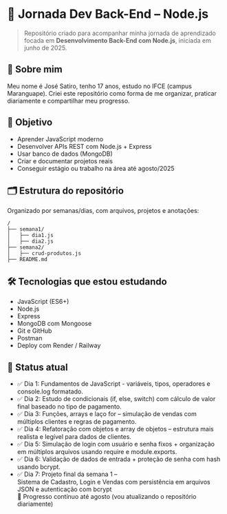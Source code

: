 # 🚀 Jornada Dev Back-End – Node.js

> Repositório criado para acompanhar minha jornada de aprendizado focada em **Desenvolvimento Back-End com Node.js**, iniciada em junho de 2025.

## 👤 Sobre mim

Meu nome é José Satiro, tenho 17 anos, estudo no IFCE (campus Maranguape).
Criei este repositório como forma de me organizar, praticar diariamente e compartilhar meu progresso.

## 🎯 Objetivo

- Aprender JavaScript moderno
- Desenvolver APIs REST com Node.js + Express
- Usar banco de dados (MongoDB)
- Criar e documentar projetos reais
- Conseguir estágio ou trabalho na área até agosto/2025

## 🗂 Estrutura do repositório

Organizado por semanas/dias, com arquivos, projetos e anotações:

```
/
├── semana1/
│   ├── dia1.js
│   ├── dia2.js
├── semana2/
│   ├── crud-produtos.js
├── README.md
```

## 🛠 Tecnologias que estou estudando

- JavaScript (ES6+)
- Node.js
- Express
- MongoDB com Mongoose
- Git e GitHub
- Postman
- Deploy com Render / Railway

## 🧠 Status atual

- ✅ Dia 1: Fundamentos de JavaScript - variáveis, tipos, operadores e console.log formatado.
- ✅ Dia 2: Estudo de condicionais (if, else, switch) com cálculo de valor final baseado no tipo de pagamento.
- ✅ Dia 3: Funções, arrays e laço for – simulação de vendas com múltiplos clientes e regras de pagamento.
- ✅ Dia 4: Refatoração com objetos e array de objetos – estrutura mais realista e legível para dados de clientes.
- ✅ Dia 5: Simulação de login com usuário e senha fixos + organização em múltiplos arquivos usando require e module.exports.
- ✅ Dia 6: Validação de dados de entrada + proteção de senha com hash usando bcrypt.
- ✅ Dia 7: Projeto final da semana 1 –  
  Sistema de Cadastro, Login e Vendas com persistência em arquivos JSON e autenticação com bcrypt  
🔄 Progresso contínuo até agosto (vou atualizando o repositório diariamente)